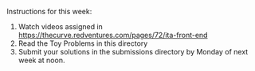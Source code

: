 Instructions for this week:

1. Watch videos assigned in https://thecurve.redventures.com/pages/72/ita-front-end
2. Read the Toy Problems in this directory 
3. Submit your solutions in the submissions directory by Monday of next week at noon.
